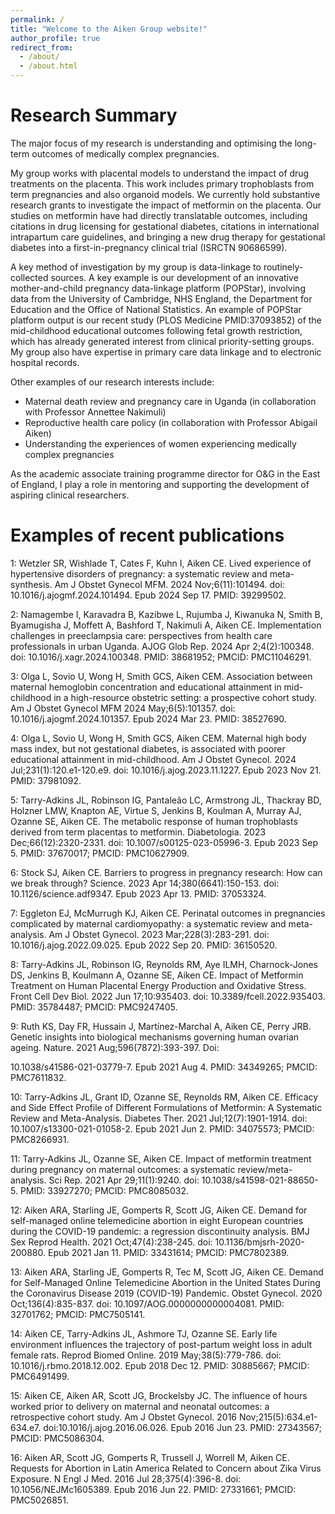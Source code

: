 ```yaml
---
permalink: /
title: "Welcome to the Aiken Group website!"
author_profile: true
redirect_from: 
  - /about/
  - /about.html
---
```


# Research Summary

The major focus of my research is understanding and optimising the long-term outcomes of medically complex pregnancies. 

My group works with placental models to understand the impact of drug treatments on the placenta. This work includes primary trophoblasts from term pregnancies and also organoid models. We currently hold substantive research grants to investigate the impact of metformin on the placenta. Our studies on metformin have had directly translatable outcomes, including citations in drug licensing for gestational diabetes, citations in international intrapartum care guidelines, and bringing a new drug therapy for gestational diabetes into a first-in-pregnancy clinical trial (ISRCTN 90686599).
 
A key method of investigation by my group is data-linkage to routinely-collected sources. A key example is our development of an innovative mother-and-child pregnancy data-linkage platform (POPStar), involving data from the University of Cambridge, NHS England, the Department for Education and the Office of National Statistics. An example of POPStar platform output is our recent study (PLOS Medicine PMID:37093852) of the mid-childhood educational outcomes following fetal growth restriction, which has already generated interest from clinical priority-setting groups. My group also have expertise in primary care data linkage and to electronic hospital records.

Other examples of our research interests include:
* Maternal death review and pregnancy care in Uganda (in collaboration with Professor Annettee Nakimuli)
* Reproductive health care policy (in collaboration with Professor Abigail Aiken)
* Understanding the experiences of women experiencing medically complex pregnancies

As the academic associate training programme director for O&G in the East of England, I play a role in mentoring and supporting the development of aspiring clinical researchers.

Examples of recent publications
======
1: Wetzler SR, Wishlade T, Cates F, Kuhn I, Aiken CE. Lived experience of hypertensive disorders of pregnancy: a systematic review and meta-synthesis. Am J Obstet Gynecol MFM. 2024 Nov;6(11):101494. doi: 10.1016/j.ajogmf.2024.101494.
Epub 2024 Sep 17. PMID: 39299502.

2: Namagembe I, Karavadra B, Kazibwe L, Rujumba J, Kiwanuka N, Smith B, Byamugisha J, Moffett A, Bashford T, Nakimuli A, Aiken CE. Implementation challenges in preeclampsia care: perspectives from health care professionals in urban Uganda. AJOG Glob Rep. 2024 Apr 2;4(2):100348. doi: 10.1016/j.xagr.2024.100348. PMID: 38681952; PMCID: PMC11046291.

3: Olga L, Sovio U, Wong H, Smith GCS, Aiken CEM. Association between maternal hemoglobin concentration and educational attainment in mid-childhood in a high-resource obstetric setting: a prospective cohort study. Am J Obstet Gynecol MFM 2024 May;6(5):101357. doi: 10.1016/j.ajogmf.2024.101357. Epub 2024 Mar 23. PMID: 38527690.

4: Olga L, Sovio U, Wong H, Smith GCS, Aiken CEM. Maternal high body mass index, but not gestational diabetes, is associated with poorer educational attainment in mid-childhood. Am J Obstet Gynecol. 2024 Jul;231(1):120.e1-120.e9. doi: 10.1016/j.ajog.2023.11.1227. Epub 2023 Nov 21. PMID: 37981092.

5: Tarry-Adkins JL, Robinson IG, Pantaleão LC, Armstrong JL, Thackray BD, Holzner LMW, Knapton AE, Virtue S, Jenkins B, Koulman A, Murray AJ, Ozanne SE, Aiken CE. The metabolic response of human trophoblasts derived from term placentas to metformin. Diabetologia. 2023 Dec;66(12):2320-2331. doi:
10.1007/s00125-023-05996-3. Epub 2023 Sep 5. PMID: 37670017; PMCID: PMC10627909.

6: Stock SJ, Aiken CE. Barriers to progress in pregnancy research: How can we break through? Science. 2023 Apr 14;380(6641):150-153. doi: 10.1126/science.adf9347. Epub 2023 Apr 13. PMID: 37053324.

7: Eggleton EJ, McMurrugh KJ, Aiken CE. Perinatal outcomes in pregnancies complicated by maternal cardiomyopathy: a systematic review and meta-analysis. Am J Obstet Gynecol. 2023 Mar;228(3):283-291. doi: 10.1016/j.ajog.2022.09.025. Epub 2022 Sep 20. PMID: 36150520.

8: Tarry-Adkins JL, Robinson IG, Reynolds RM, Aye ILMH, Charnock-Jones DS, Jenkins B, Koulmann A, Ozanne SE, Aiken CE. Impact of Metformin Treatment on Human Placental Energy Production and Oxidative Stress. Front Cell Dev Biol. 2022 Jun 17;10:935403. doi: 10.3389/fcell.2022.935403. PMID: 35784487; PMCID: PMC9247405.

9: Ruth KS, Day FR, Hussain J, Martínez-Marchal A, Aiken CE, Perry JRB. Genetic insights into biological mechanisms governing human ovarian ageing. Nature. 2021 Aug;596(7872):393-397. Doi: 

10.1038/s41586-021-03779-7. Epub 2021 Aug 4. PMID: 34349265; PMCID: PMC7611832.

10: Tarry-Adkins JL, Grant ID, Ozanne SE, Reynolds RM, Aiken CE. Efficacy and
Side Effect Profile of Different Formulations of Metformin: A Systematic Review and Meta-Analysis. Diabetes Ther. 2021 Jul;12(7):1901-1914. doi: 10.1007/s13300-021-01058-2. Epub 2021 Jun 2. PMID: 34075573; PMCID: PMC8266931.

11: Tarry-Adkins JL, Ozanne SE, Aiken CE. Impact of metformin treatment during pregnancy on maternal outcomes: a systematic review/meta-analysis. Sci Rep. 2021 Apr 29;11(1):9240. doi: 10.1038/s41598-021-88650-5. PMID: 33927270; PMCID: PMC8085032.

12: Aiken ARA, Starling JE, Gomperts R, Scott JG, Aiken CE. Demand for self-managed online telemedicine abortion in eight European countries during the COVID-19 pandemic: a regression discontinuity analysis. BMJ Sex Reprod Health. 2021 Oct;47(4):238-245. doi: 10.1136/bmjsrh-2020-200880. Epub 2021 Jan 11. PMID: 33431614; PMCID: PMC7802389.

13: Aiken ARA, Starling JE, Gomperts R, Tec M, Scott JG, Aiken CE. Demand for Self-Managed Online Telemedicine Abortion in the United States During the Coronavirus Disease 2019 (COVID-19) Pandemic. Obstet Gynecol. 2020 Oct;136(4):835-837. doi: 10.1097/AOG.0000000000004081. PMID: 32701762; PMCID: PMC7505141.

14: Aiken CE, Tarry-Adkins JL, Ashmore TJ, Ozanne SE. Early life environment influences the trajectory of post-partum weight loss in adult female rats. Reprod Biomed Online. 2019 May;38(5):779-786. doi: 10.1016/j.rbmo.2018.12.002. Epub 2018 Dec 12. PMID: 30885667; PMCID: PMC6491499.

15: Aiken CE, Aiken AR, Scott JG, Brockelsby JC. The influence of hours worked prior to delivery on maternal and neonatal outcomes: a retrospective cohort study. Am J Obstet Gynecol. 2016 Nov;215(5):634.e1-634.e7. doi:10.1016/j.ajog.2016.06.026. Epub 2016 Jun 23. PMID: 27343567; PMCID: PMC5086304.

16: Aiken AR, Scott JG, Gomperts R, Trussell J, Worrell M, Aiken CE. Requests for Abortion in Latin America Related to Concern about Zika Virus Exposure. N Engl J Med. 2016 Jul 28;375(4):396-8. doi: 10.1056/NEJMc1605389. Epub 2016 Jun 22. PMID: 27331661; PMCID: PMC5026851.